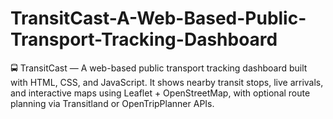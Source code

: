 # TransitCast-A-Web-Based-Public-Transport-Tracking-Dashboard
🚍 TransitCast — A web-based public transport tracking dashboard built with HTML, CSS, and JavaScript. It shows nearby transit stops, live arrivals, and interactive maps using Leaflet + OpenStreetMap, with optional route planning via Transitland or OpenTripPlanner APIs.
